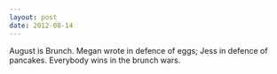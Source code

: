 ```yaml
---
layout: post
date: 2012-08-14
---
```


August is Brunch. Megan wrote in defence of eggs; Jess in defence of pancakes. Everybody wins in the brunch wars. 

